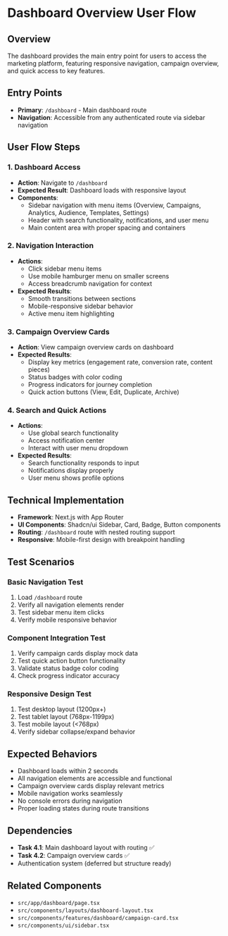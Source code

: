 # Dashboard Overview User Flow

## Overview
The dashboard provides the main entry point for users to access the marketing platform, featuring responsive navigation, campaign overview, and quick access to key features.

## Entry Points
- **Primary**: `/dashboard` - Main dashboard route
- **Navigation**: Accessible from any authenticated route via sidebar navigation

## User Flow Steps

### 1. Dashboard Access
- **Action**: Navigate to `/dashboard`
- **Expected Result**: Dashboard loads with responsive layout
- **Components**: 
  - Sidebar navigation with menu items (Overview, Campaigns, Analytics, Audience, Templates, Settings)
  - Header with search functionality, notifications, and user menu
  - Main content area with proper spacing and containers

### 2. Navigation Interaction
- **Actions**: 
  - Click sidebar menu items
  - Use mobile hamburger menu on smaller screens
  - Access breadcrumb navigation for context
- **Expected Results**:
  - Smooth transitions between sections
  - Mobile-responsive sidebar behavior
  - Active menu item highlighting

### 3. Campaign Overview Cards
- **Action**: View campaign overview cards on dashboard
- **Expected Results**:
  - Display key metrics (engagement rate, conversion rate, content pieces)
  - Status badges with color coding
  - Progress indicators for journey completion
  - Quick action buttons (View, Edit, Duplicate, Archive)

### 4. Search and Quick Actions
- **Actions**:
  - Use global search functionality
  - Access notification center
  - Interact with user menu dropdown
- **Expected Results**:
  - Search functionality responds to input
  - Notifications display properly
  - User menu shows profile options

## Technical Implementation
- **Framework**: Next.js with App Router
- **UI Components**: Shadcn/ui Sidebar, Card, Badge, Button components
- **Routing**: `/dashboard` route with nested routing support
- **Responsive**: Mobile-first design with breakpoint handling

## Test Scenarios

### Basic Navigation Test
1. Load `/dashboard` route
2. Verify all navigation elements render
3. Test sidebar menu item clicks
4. Verify mobile responsive behavior

### Component Integration Test
1. Verify campaign cards display mock data
2. Test quick action button functionality
3. Validate status badge color coding
4. Check progress indicator accuracy

### Responsive Design Test
1. Test desktop layout (1200px+)
2. Test tablet layout (768px-1199px)
3. Test mobile layout (<768px)
4. Verify sidebar collapse/expand behavior

## Expected Behaviors
- Dashboard loads within 2 seconds
- All navigation elements are accessible and functional
- Campaign overview cards display relevant metrics
- Mobile navigation works seamlessly
- No console errors during navigation
- Proper loading states during route transitions

## Dependencies
- **Task 4.1**: Main dashboard layout with routing ✅
- **Task 4.2**: Campaign overview cards ✅
- Authentication system (deferred but structure ready)

## Related Components
- `src/app/dashboard/page.tsx`
- `src/components/layouts/dashboard-layout.tsx`
- `src/components/features/dashboard/campaign-card.tsx`
- `src/components/ui/sidebar.tsx`